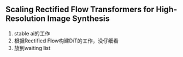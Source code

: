 ## Scaling Rectified Flow Transformers for High-Resolution Image Synthesis
1. stable ai的工作
2. 根据Rectified Flow构建DiT的工作，没仔细看
3. 放到waiting list